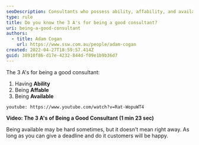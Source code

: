 ```yaml
---
seoDescription: Consultants who possess ability, affability, and availability excel at providing effective solutions to clients.
type: rule
title: Do you know the 3 A's for being a good consultant?
uri: being-a-good-consultant
authors:
  - title: Adam Cogan
    url: https://www.ssw.com.au/people/adam-cogan
created: 2022-04-27T18:59:57.414Z
guid: 38910f86-d17e-4232-844d-f09e1b9b36d7
---
```


The 3 A's for being a good consultant:

1. Having **Ability**
2. Being **Affable**
3. Being **Available**

<!--endintro-->

`youtube: https://www.youtube.com/watch?v=Rat-WopuWT4`

**Video: The 3 A's of Being a Good Consultant (1 min 23 sec)**

Being available may be hard sometimes, but it doesn't mean right away. As long as you can give a deadline and do it customers will be happy.
